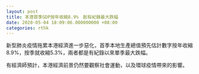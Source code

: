 ```yaml
---
layout: post
title: 本港首季GDP按年收縮8.9%　創有紀錄最大跌幅
date: 2020-05-04 18:09:06.000000000 +08:00
categories: rthk
---
```


新型肺炎疫情拖累本港經濟進一步惡化，首季本地生產總值預先估計數字按年收縮8.9%，按季就收縮5.3%，兩者都是有紀錄以來單季最大跌幅。

有經濟師預計，本港經濟前景仍然要觀察社會運動，以及環球疫情帶來的影響。
